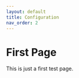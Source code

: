 ```yaml
---
layout: default
title: Configuration
nav_order: 2
---
```


# First Page

This is just a first test page.